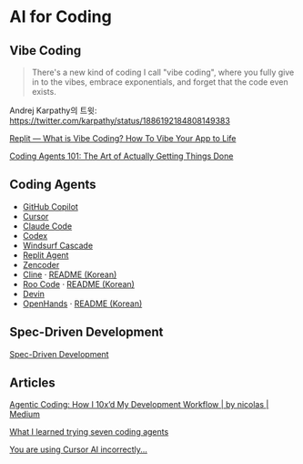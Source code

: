 # AI for Coding

## Vibe Coding

> There's a new kind of coding I call "vibe coding",
> where you fully give in to the vibes, embrace exponentials,
> and forget that the code even exists.

Andrej Karpathy의 트윗:
<https://twitter.com/karpathy/status/1886192184808149383>

[Replit — What is Vibe Coding? How To Vibe Your App to Life](https://blog.replit.com/what-is-vibe-coding)

[Coding Agents 101: The Art of Actually Getting Things Done](https://devin.ai/agents101)

## Coding Agents

- [GitHub Copilot](https://github.com/features/copilot)
- [Cursor](https://cursor.com/)
- [Claude Code](https://www.anthropic.com/claude-code)
- [Codex](./codex.md)
- [Windsurf Cascade](https://windsurf.com/cascade)
- [Replit Agent](https://replit.com/products/agent)
- [Zencoder](https://zencoder.ai/)
- [Cline](https://cline.bot/) ·
  [README (Korean)](https://github.com/cline/cline/blob/main/locales/ko/README.md)
- [Roo Code](https://roocode.com/) ·
  [README (Korean)](https://github.com/RooCodeInc/Roo-Code/blob/main/locales/ko/README.md)
- [Devin](https://devin.ai/)
- [OpenHands](https://github.com/All-Hands-AI/OpenHands) ·
  [README (Korean)](https://www.readme-i18n.com/ko/All-Hands-AI/OpenHands)

## Spec-Driven Development

[Spec-Driven Development](./spec-driven-development.md)

## Articles

[Agentic Coding: How I 10x’d My Development Workflow | by nicolas | Medium](https://medium.com/@dataenthusiast.io/e6f4fd65b7f0)

[What I learned trying seven coding agents](https://www.understandingai.org/p/what-i-learned-trying-seven-coding)

[You are using Cursor AI incorrectly...](https://ghuntley.com/stdlib/)
